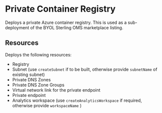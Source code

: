 # Private Container Registry

Deploys a private Azure container registry. This is used as a sub-deployment of the BYOL Sterling OMS marketplace listing.

## Resources

Deploys the following resources:
- Registry
- Subnet (use `createSubnet` if to be built, otherwise provide `subnetName` of existing subnet)
- Private DNS Zones
- Private DNS Zone Groups
- Virtual network link for the private endpoint
- Private endpoint
- Analytics workspace (use `createAnalyticsWorkspace` if required, otherwise provide `workspaceName` )